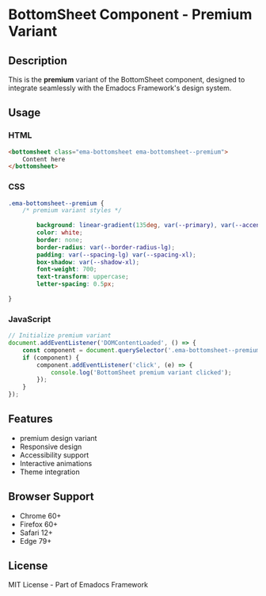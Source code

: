 # BottomSheet Component - Premium Variant

## Description
This is the **premium** variant of the BottomSheet component, designed to integrate seamlessly with the Emadocs Framework's design system.

## Usage

### HTML
```html
<bottomsheet class="ema-bottomsheet ema-bottomsheet--premium">
    Content here
</bottomsheet>
```

### CSS
```css
.ema-bottomsheet--premium {
    /* premium variant styles */
    
        background: linear-gradient(135deg, var(--primary), var(--accent));
        color: white;
        border: none;
        border-radius: var(--border-radius-lg);
        padding: var(--spacing-lg) var(--spacing-xl);
        box-shadow: var(--shadow-xl);
        font-weight: 700;
        text-transform: uppercase;
        letter-spacing: 0.5px;
    
}
```

### JavaScript
```javascript
// Initialize premium variant
document.addEventListener('DOMContentLoaded', () => {
    const component = document.querySelector('.ema-bottomsheet--premium');
    if (component) {
        component.addEventListener('click', (e) => {
            console.log('BottomSheet premium variant clicked');
        });
    }
});
```

## Features
- premium design variant
- Responsive design
- Accessibility support
- Interactive animations
- Theme integration

## Browser Support
- Chrome 60+
- Firefox 60+
- Safari 12+
- Edge 79+

## License
MIT License - Part of Emadocs Framework
